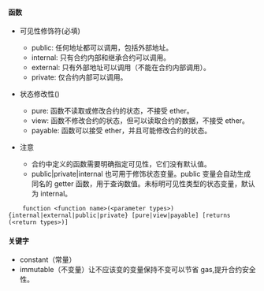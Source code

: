 #### 函数

- 可见性修饰符(必填)

  - public: 任何地址都可以调用，包括外部地址。
  - internal: 只有合约内部和继承合约可以调用。
  - external: 只有外部地址可以调用（不能在合约内部调用）。
  - private: 仅合约内部可以调用。

- 状态修改性()

  - pure: 函数不读取或修改合约的状态，不接受 ether。
  - view: 函数不修改合约的状态，但可以读取合约的数据，不接受 ether。
  - payable: 函数可以接受 ether，并且可能修改合约的状态。


- 注意
  - 合约中定义的函数需要明确指定可见性，它们没有默认值。
  - public|private|internal 也可用于修饰状态变量。public 变量会自动生成同名的 getter 函数，用于查询数值。未标明可见性类型的状态变量，默认为 internal。

```sol
    function <function name>(<parameter types>) {internal|external|public|private} [pure|view|payable] [returns (<return types>)]
```

#### 关键字

- constant（常量）
- immutable（不变量）让不应该变的变量保持不变可以节省 gas,提升合约安全性。
